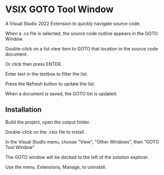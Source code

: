 ﻿# VSIX GOTO Tool Window

A Visual Studio 2022 Extension to quickly navigate source code.

When a .cs file is selected, the source code outline appears in the GOTO Window.

Double-click on a list view item to GOTO that location in the source code document.

Or click then press ENTER.

Enter text in the textbox to filter the list.

Press the Refresh button to update the list.

When a document is saved, the GOTO list is updated.

## Installation

Build the project, open the output folder.

Double-click on the .vsix file to install.

In the Visual Studio menu, choose "View", "Other Windows", then "GOTO Tool Window"

The GOTO window will be docked to the left of the solution explorer.

Use the menu, Extensions, Manage, to uninstall.


